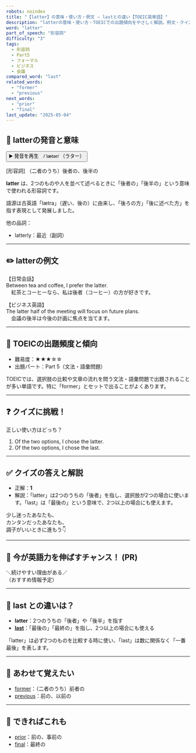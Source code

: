 ```yaml
---
robots: noindex
title: "【latter】の意味・使い方・例文 ― lastとの違い【TOEIC英単語】"
description: "latterの意味・使い方・TOEICでの出題傾向をやさしく解説。例文・クイズ付きでlastとの違いもわかりやすく学べます。"
word: "latter"
part_of_speech: "形容詞"
difficulty: "3"
tags:
  - 形容詞
  - Part5
  - フォーマル
  - ビジネス
  - 会議
compared_word: "last"
related_words:
  - "former"
  - "previous"
next_words:
  - "prior"
  - "final"
last_update: "2025-05-04"
---
```


## 🔰 latterの発音と意味

<button class="play-audio" onclick="playTTS('latter')">
  <span class="play-audio-main">
    ▶️ 発音を再生　/ˈlætər/
  </span>
  <span class="play-audio-sub">
    （ラター）
  </span>
</button>

[形容詞] （二者のうち）後者の、後半の

**latter** は、2つのものや人を並べて述べるときに「後者の」「後半の」という意味で使われる形容詞です。

語源は古英語「lætra」（遅い、後の）に由来し、「後ろの方」「後に述べた方」を指す表現として発展しました。

他の品詞：  
- latterly：最近（副詞）

---

## ✏️ latterの例文

【日常会話】  
Between tea and coffee, I prefer the latter.  
　紅茶とコーヒーなら、私は後者（コーヒー）の方が好きです。

【ビジネス英語】  
The latter half of the meeting will focus on future plans.  
　会議の後半は今後の計画に焦点を当てます。

---

## 🎯 TOEICの出題頻度と傾向

- 難易度：★★★☆☆
- 出題パート：Part 5（文法・語彙問題）

TOEICでは、選択肢の比較や文章の流れを問う文法・語彙問題で出題されることが多い単語です。特に「former」とセットで出ることがよくあります。

---

## ❓ クイズに挑戦！

正しい使い方はどっち？

1. Of the two options, I chose the latter.  
2. Of the two options, I chose the last.

---

## ✅ クイズの答えと解説

- 正解：**1**
- 解説：「latter」は2つのうちの「後者」を指し、選択肢が2つの場合に使います。「last」は「最後の」という意味で、2つ以上の場合にも使えます。

少し迷ったあなたも、  
カンタンだったあなたも、  
調子がいいときに進もう👇️

---

## 🚀 今が英語力を伸ばすチャンス！ (PR)

<div class="info-center">
＼続けやすい理由がある／<br>  
（おすすめ情報予定）
</div>

---

## 🤔  last との違いは？

- **latter**：2つのうちの「後者」や「後半」を指す
- **[last](/last)**：「最後の」「最終の」を指し、2つ以上の場合にも使える

「latter」は必ず2つのものを比較する時に使い、「last」は数に関係なく「一番最後」を表します。

---

## 🧩 あわせて覚えたい

- [former](/former)：（二者のうち）前者の
- [previous](/previous)：前の、以前の

---

## 📖 できればこれも

- [prior](/prior)：前の、事前の
- [final](/final)：最終の

<!-- cvid: aid19_bid49 -->
